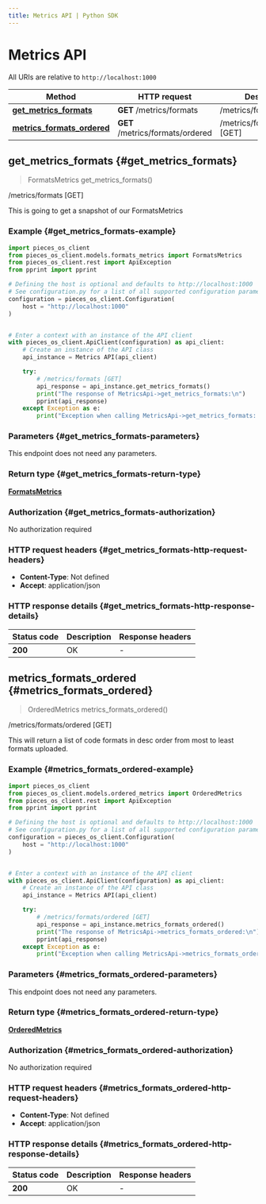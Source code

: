 ```yaml
---
title: Metrics API | Python SDK
---
```


# Metrics API

All URIs are relative to `http://localhost:1000`

Method | HTTP request | Description
------------- | ------------- | -------------
[**get_metrics_formats**](MetricsApi#get_metrics_formats) | **GET** /metrics/formats | /metrics/formats [GET]
[**metrics_formats_ordered**](MetricsApi#metrics_formats_ordered) | **GET** /metrics/formats/ordered | /metrics/formats/ordered [GET]


## **get_metrics_formats** {#get_metrics_formats}
> FormatsMetrics get_metrics_formats()

/metrics/formats [GET]

This is going to get a snapshot of our FormatsMetrics

### Example {#get_metrics_formats-example}


```python
import pieces_os_client
from pieces_os_client.models.formats_metrics import FormatsMetrics
from pieces_os_client.rest import ApiException
from pprint import pprint

# Defining the host is optional and defaults to http://localhost:1000
# See configuration.py for a list of all supported configuration parameters.
configuration = pieces_os_client.Configuration(
    host = "http://localhost:1000"
)


# Enter a context with an instance of the API client
with pieces_os_client.ApiClient(configuration) as api_client:
    # Create an instance of the API class
    api_instance = Metrics API(api_client)

    try:
        # /metrics/formats [GET]
        api_response = api_instance.get_metrics_formats()
        print("The response of MetricsApi->get_metrics_formats:\n")
        pprint(api_response)
    except Exception as e:
        print("Exception when calling MetricsApi->get_metrics_formats: %s\n" % e)
```



### Parameters {#get_metrics_formats-parameters}

This endpoint does not need any parameters.

### Return type {#get_metrics_formats-return-type}

[**FormatsMetrics**](../models/FormatsMetrics)

### Authorization {#get_metrics_formats-authorization}

No authorization required

### HTTP request headers {#get_metrics_formats-http-request-headers}

 - **Content-Type**: Not defined
 - **Accept**: application/json


### HTTP response details {#get_metrics_formats-http-response-details}

| Status code | Description | Response headers |
|-------------|-------------|------------------|
**200** | OK |  -  |

## **metrics_formats_ordered** {#metrics_formats_ordered}
> OrderedMetrics metrics_formats_ordered()

/metrics/formats/ordered [GET]

This will return a list of code formats in desc order from most to least formats uploaded.

### Example {#metrics_formats_ordered-example}


```python
import pieces_os_client
from pieces_os_client.models.ordered_metrics import OrderedMetrics
from pieces_os_client.rest import ApiException
from pprint import pprint

# Defining the host is optional and defaults to http://localhost:1000
# See configuration.py for a list of all supported configuration parameters.
configuration = pieces_os_client.Configuration(
    host = "http://localhost:1000"
)


# Enter a context with an instance of the API client
with pieces_os_client.ApiClient(configuration) as api_client:
    # Create an instance of the API class
    api_instance = Metrics API(api_client)

    try:
        # /metrics/formats/ordered [GET]
        api_response = api_instance.metrics_formats_ordered()
        print("The response of MetricsApi->metrics_formats_ordered:\n")
        pprint(api_response)
    except Exception as e:
        print("Exception when calling MetricsApi->metrics_formats_ordered: %s\n" % e)
```



### Parameters {#metrics_formats_ordered-parameters}

This endpoint does not need any parameters.

### Return type {#metrics_formats_ordered-return-type}

[**OrderedMetrics**](../models/OrderedMetrics)

### Authorization {#metrics_formats_ordered-authorization}

No authorization required

### HTTP request headers {#metrics_formats_ordered-http-request-headers}

 - **Content-Type**: Not defined
 - **Accept**: application/json


### HTTP response details {#metrics_formats_ordered-http-response-details}

| Status code | Description | Response headers |
|-------------|-------------|------------------|
**200** | OK |  -  |

